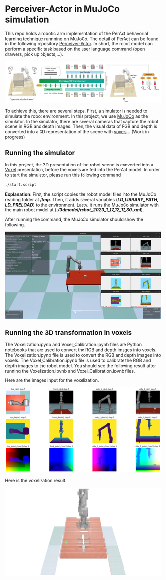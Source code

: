 # Perceiver-Actor in MuJoCo simulation

This repo holds a robotic arm implementation of the PerAct behavorial learning technique runnning on MuJoCo. The detail of PerAct can be found in the following repository [Perceiver-Actor](https://github.com/peract/peract). In short, the robot model can perform a specific task based on the user language command (open drawers, pick up objects,...).

![General architecture of PerAct model](./images/per-act-arch.png "General architecture of PerAct model")

To achieve this, there are several steps. First, a simulator is needed to simulate the robot environment. In this project, we use [MuJoCo](http://www.mujoco.org/) as the simulator. In the simulator, there are several cameras that capture the robot scene in RGB and depth images. Then, the visual data of RGB and depth is converted into a 3D representation of the scene with [voxels](https://en.wikipedia.org/wiki/Voxel)... (Work in progress)

## Running the simulator

In this project, the 3D presentation of the robot scene is converted into a [Voxel](https://en.wikipedia.org/wiki/Voxel) presentation, before the voxels are fed into the PerAct model. In order to start the simulator, please run this following command

```bash
./start.script
```
<strong>Explanation: </strong> First, the script copies the robot model files into the MuJoCo reading folder at <strong><em>/tmp</em></strong>. Then, it adds several variables (<strong><em>LD_LIBRARY_PATH, LD_PRELOAD</em></strong>) to the environment. Lasty, it runs the MuJoCo simulator with the main robot model at (<strong><em>./3dmodel/robot_2023_1_17_12_17_30.xml</em></strong>).

After running the command, the MuJoCo simulator should show the following.

![MuJoCo simulation for Gen3 robot arm](./images/mjc-simulator.png "MuJoCo simulation for Gen3 robot arm")

## Running the 3D transformation in voxels

The Voxelization.ipynb and Voxel_Calibration.ipynb files are Python notebooks that are used to convert the RGB and depth images into voxels. The Voxelization.ipynb file is used to convert the RGB and depth images into voxels. The Voxel_Calibration.ipynb file is used to calibrate the RGB and depth images to the robot model. You should see the following result after running the Voxelization.ipynb and Voxel_Calibration.ipynb files.

Here are the images input for the voxelization.

![Images imput](./images/simu-images.png "Images imput")

Here is the voxelization result.

![Voxelization result](./images/voxels.gif "Voxelization result")


<!-- The calibration is done by using the [OpenCV](https://opencv.org/) library. -->